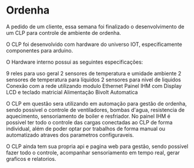 # Ordenha



A pedido de um cliente, essa semana foi finalizado o desenvolvimento de um CLP para controle de ambiente de ordenha.

O CLP foi desenvolvido com hardware do universo IOT, especificamente componentes para arduino.

O Hardware interno possui as seguintes especificações:

9 reles para uso geral
2 sensores de temperatura e umidade ambiente
2 sensores de temperatura para líquidos
2 sensores para nivel de liquidos
Conexão com a rede utilizando modulo Ethernet
Painel IHM com Display LCD e teclado matricial
Alimentação Bivolt Automatica


O CLP em questão sera utilizando em automação para gestão de ordenha, sendo possivel o controle
de ventiladores, bombas d'agua, resistencia de aquecimento, sensoriamento de boiler e resfriador.
No painel IHM é possivel ter todo o controle das cargas conectadas ao CLP de forma individual, além de poder optar por trabalhos de forma manual ou automatizado atraves dos parametros configuraveis.

O CLP ainda tem sua propria api e pagina web para gestão, sendo possivel fazer todo o controle, acompanhar sensoriamento em tempo real, gerar graficos e relatorios.


